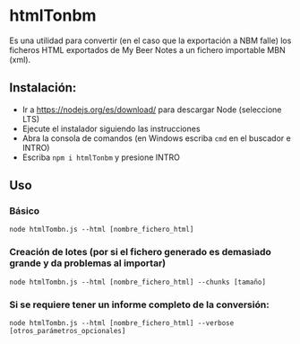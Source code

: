 # htmlTonbm

Es una utilidad para convertir (en el caso que la exportación a NBM falle) los ficheros HTML exportados de My Beer Notes a un fichero importable MBN (xml).


## Instalación:

- Ir a https://nodejs.org/es/download/ para descargar Node (seleccione LTS)
- Ejecute el instalador siguiendo las instrucciones
- Abra la consola de comandos (en Windows escriba ``` cmd ``` en el buscador e INTRO)
- Escriba ``` npm i htmlTonbm ``` y presione INTRO

## Uso

### Básico
``` node htmlTombn.js --html [nombre_fichero_html] ```
### Creación de lotes (por si el fichero generado es demasiado grande y da problemas al importar)
``` node htmlTombn.js --html [nombre_fichero_html] --chunks [tamaño] ```
### Si se requiere tener un informe completo de la conversión:

``` node htmlTombn.js --html [nombre_fichero_html] --verbose [otros_parámetros_opcionales] ```